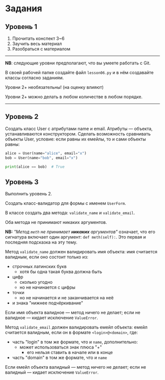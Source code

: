 # Задания

## Уровень 1

1. Прочитать конспект 3~6
1. Заучить весь материал
1. Разобраться с материалом

---

**NB**: следующие уровни предполагают, что вы умеете работать с Git.

В своей рабочей папке создайте файл `lesson06.py` и в нём создавайте классы согласно заданиям.

Уровни 2+ необязательны! (на оценку влияют)

Уровни 2+ можно делать в любом количестве в любом порядке.

---

## Уровень 2

Создать класс User c атрибутами name и email. Атрибуты — объекта, устанавливаются конструктором.
Сделать возможность сравнивать объекты User, условие: если равны их емейлы, то и сами объекты равны:

```python
alice = User(name="alice", email="x")
bob = User(name="bob", email="x")

print(alice == bob)  # True
```

## Уровень 3

Выполнить уровень 2.

Создать класс-валидатор для формы с именем `UserForm`.

В классе создать два метода: `validate_name` и `validate_email`.

Оба метода не принимают никаких аргументов.

**NB:** *"Метод `meth` не принимает **никаких** аргументов"* означает, что его сигнатура включает один аргумент: `def meth(self):`. Это первая и последняя подсказка на эту тему.

Метод `validate_name` должен валидировать имя объекта:
имя считается валидным, если оно состоит только из:
- строчных латинских букв
  - хотя бы одна такая буква должна быть
- цифр
  - сколько угодно
  - но не начинается с цифры
- точки
  - но не начинается и не заканчивается на неё
- и знака "нижнее подчёркивание"

Если имя объекта валидное — метод ничего не делает; если не валидное — кидает исключение `ValueError`.

Метод `validate_email` должен валидировать емейл объекта:
емейл считается валидным, если он в формате `<login>@<domain>`, где:
- часть "login" в том же формате, что и `name`, дополнительно:
  - может использоваться знак плюса "+"
    - его нельзя ставить в начале или в конце
- часть "domain" в том же формате, что и `name`

Если емейл объекта валидный — метод ничего не делает; если не валидный — кидает исключение `ValueError`.
